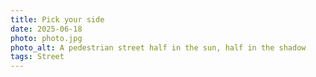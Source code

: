 ```yaml
---
title: Pick your side
date: 2025-06-18
photo: photo.jpg
photo_alt: A pedestrian street half in the sun, half in the shadow
tags: Street
---
```


